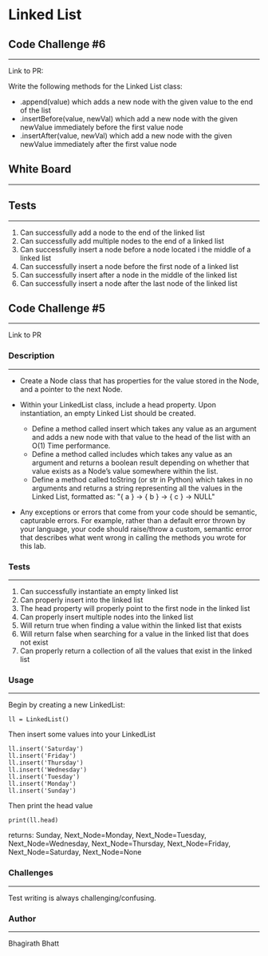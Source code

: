 # Linked List

## Code Challenge #6
---
Link to PR: 

Write the following methods for the Linked List class:

- .append(value) which adds a new node with the given value to the end of the list
- .insertBefore(value, newVal) which add a new node with the given newValue immediately before the first value node
- .insertAfter(value, newVal) which add a new node with the given newValue immediately after the first value node

## White Board
---


## Tests
---
1. Can successfully add a node to the end of the linked list
2. Can successfully add multiple nodes to the end of a linked list
3. Can successfully insert a node before a node located i the middle of a linked list
4. Can successfully insert a node before the first node of a linked list
5. Can successfully insert after a node in the middle of the linked list
6. Can successfully insert a node after the last node of the linked list



## Code Challenge #5
---
Link to PR

### Description
---
- Create a Node class that has properties for the value stored in the Node, and a pointer to the next Node.

- Within your LinkedList class, include a head property. Upon instantiation, an empty Linked List should be created.

    - Define a method called insert which takes any value as an argument and adds a new node with that value to the head of the list with an O(1) Time performance.
    - Define a method called includes which takes any value as an argument and returns a boolean result depending on whether that value exists as a Node’s value somewhere within the list.
    - Define a method called toString (or str in Python) which takes in no arguments and returns a string representing all the values in the Linked List, formatted as: "{ a } -> { b } -> { c } -> NULL"
- Any exceptions or errors that come from your code should be semantic, capturable errors. For example, rather than a default error thrown by your language, your code should raise/throw a custom, semantic error that describes what went wrong in calling the methods you wrote for this lab.

### Tests
---
1. Can successfully instantiate an empty linked list
2. Can properly insert into the linked list
3. The head property will properly point to the first node in the linked list
4. Can properly insert multiple nodes into the linked list
5. Will return true when finding a value within the linked list that exists
6. Will return false when searching for a value in the linked list that does not exist
7. Can properly return a collection of all the values that exist in the linked list
### Usage
---
Begin by creating a new LinkedList:

    ll = LinkedList()
Then insert some values into your LinkedList

    ll.insert('Saturday')
    ll.insert('Friday')
    ll.insert('Thursday')
    ll.insert('Wednesday')
    ll.insert('Tuesday')
    ll.insert('Monday')
    ll.insert('Sunday')
Then print the head value

    print(ll.head)
returns: Sunday, Next_Node=Monday, Next_Node=Tuesday, Next_Node=Wednesday, Next_Node=Thursday, Next_Node=Friday, Next_Node=Saturday, Next_Node=None

### Challenges
---
Test writing is always challenging/confusing.

### Author
---
Bhagirath Bhatt